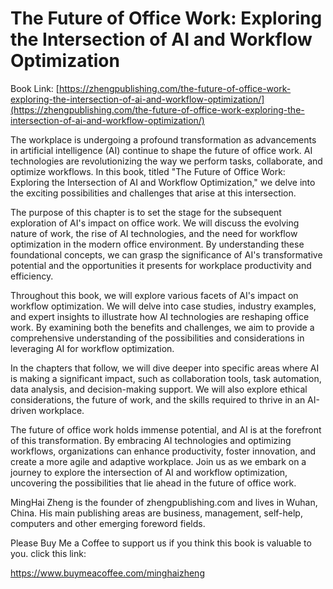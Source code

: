 # The Future of Office Work: Exploring the Intersection of AI and Workflow Optimization

Book Link: [https://zhengpublishing.com/the-future-of-office-work-exploring-the-intersection-of-ai-and-workflow-optimization/](https://zhengpublishing.com/the-future-of-office-work-exploring-the-intersection-of-ai-and-workflow-optimization/)

The workplace is undergoing a profound transformation as advancements in artificial intelligence (AI) continue to shape the future of office work. AI technologies are revolutionizing the way we perform tasks, collaborate, and optimize workflows. In this book, titled "The Future of Office Work: Exploring the Intersection of AI and Workflow Optimization," we delve into the exciting possibilities and challenges that arise at this intersection.

The purpose of this chapter is to set the stage for the subsequent exploration of AI's impact on office work. We will discuss the evolving nature of work, the rise of AI technologies, and the need for workflow optimization in the modern office environment. By understanding these foundational concepts, we can grasp the significance of AI's transformative potential and the opportunities it presents for workplace productivity and efficiency.

Throughout this book, we will explore various facets of AI's impact on workflow optimization. We will delve into case studies, industry examples, and expert insights to illustrate how AI technologies are reshaping office work. By examining both the benefits and challenges, we aim to provide a comprehensive understanding of the possibilities and considerations in leveraging AI for workflow optimization.

In the chapters that follow, we will dive deeper into specific areas where AI is making a significant impact, such as collaboration tools, task automation, data analysis, and decision-making support. We will also explore ethical considerations, the future of work, and the skills required to thrive in an AI-driven workplace.

The future of office work holds immense potential, and AI is at the forefront of this transformation. By embracing AI technologies and optimizing workflows, organizations can enhance productivity, foster innovation, and create a more agile and adaptive workplace. Join us as we embark on a journey to explore the intersection of AI and workflow optimization, uncovering the possibilities that lie ahead in the future of office work.

MingHai Zheng is the founder of zhengpublishing.com and lives in Wuhan, China. His main publishing areas are business, management, self-help, computers and other emerging foreword fields.

Please Buy Me a Coffee to support us if you think this book is valuable to you. click this link:

https://www.buymeacoffee.com/minghaizheng
